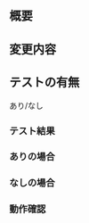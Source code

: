 ## 概要
## 変更内容
## テストの有無
あり/なし
### テスト結果
<!-- 結果を貼り付ける -->
### ありの場合
<!-- 具体的なテスト項目を記載 -->
### なしの場合
<!-- 実装しなかった理由を記載 -->
### 動作確認
<!-- 期待する挙動と確認した手順を記載 -->
